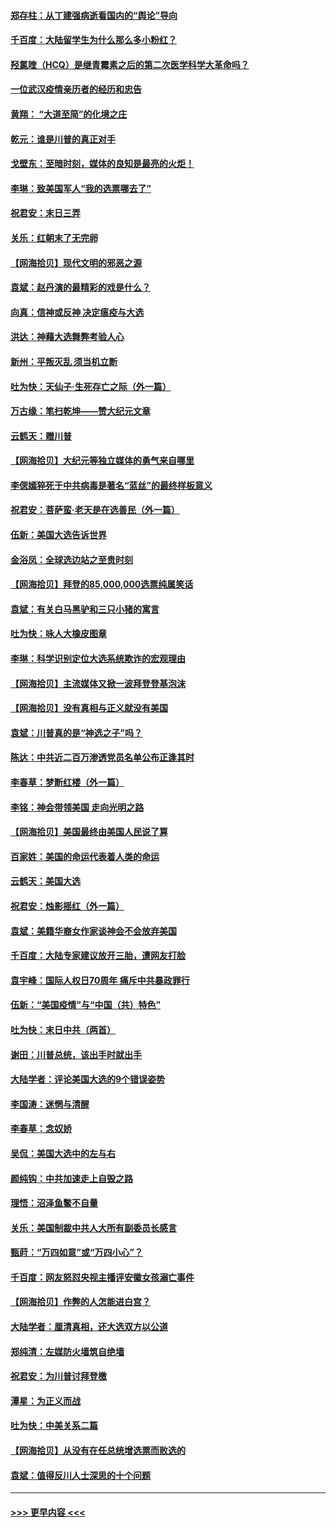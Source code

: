 #### [郑存柱：从丁建强病逝看国内的“舆论”导向](../pages/nsc993/n12640944.md?t=12241051) 
#### [千百度：大陆留学生为什么那么多小粉红？](../pages/nsc993/n12639306.md?t=12241051) 
#### [羟氯喹（HCQ）是继青霉素之后的第二次医学科学大革命吗？](../pages/nsc993/n12638564.md?t=12241051) 
#### [一位武汉疫情亲历者的经历和忠告](../pages/nsc993/n12639029.md?t=12241051) 
#### [黄翔： “大道至简”的化境之庄](../pages/nsc993/n12637541.md?t=12241051) 
#### [乾元：谁是川普的真正对手](../pages/nsc993/n12637090.md?t=12241051) 
#### [戈壁东：至暗时刻，媒体的良知是最亮的火炬！](../pages/nsc993/n12637042.md?t=12241051) 
#### [李琳：致美国军人“我的选票哪去了”](../pages/nsc993/n12635351.md?t=12241051) 
#### [祝君安：末日三弄](../pages/nsc993/n12635324.md?t=12241051) 
#### [关乐：红朝末了无完卵](../pages/nsc993/n12635315.md?t=12241051) 
#### [【网海拾贝】现代文明的邪恶之源](../pages/nsc993/n12634425.md?t=12241051) 
#### [袁斌：赵丹演的最精彩的戏是什么？](../pages/nsc993/n12633316.md?t=12241051) 
#### [向真：信神或反神 决定瘟疫与大选](../pages/nsc993/n12632710.md?t=12241051) 
#### [洪达：神藉大选舞弊考验人心](../pages/nsc993/n12631962.md?t=12241051) 
#### [新州：平叛灭乱  须当机立断](../pages/nsc993/n12631946.md?t=12241051) 
#### [吐为快：天仙子‧生死存亡之际（外一篇）](../pages/nsc993/n12631927.md?t=12241051) 
#### [万古缘：笔扫乾坤——赞大纪元文章](../pages/nsc993/n12631922.md?t=12241051) 
#### [云鹤天：赠川普](../pages/nsc993/n12631823.md?t=12241051) 
#### [【网海拾贝】大纪元等独立媒体的勇气来自哪里](../pages/nsc993/n12629961.md?t=12241051) 
#### [李偲嫣猝死于中共病毒是著名“蓝丝”的最终样板意义](../pages/nsc993/n12628812.md?t=12241051) 
#### [祝君安：菩萨蛮·老天是在选善民（外一篇）](../pages/nsc993/n12628793.md?t=12241051) 
#### [伍新：美国大选告诉世界](../pages/nsc993/n12628768.md?t=12241051) 
#### [金浴凤：全球选边站之至贵时刻](../pages/nsc993/n12627318.md?t=12241051) 
#### [【网海拾贝】拜登的85,000,000选票纯属笑话](../pages/nsc993/n12626569.md?t=12241051) 
#### [袁斌：有关白马黑驴和三只小猪的寓言](../pages/nsc993/n12626198.md?t=12241051) 
#### [吐为快：咏人大橡皮图章](../pages/nsc993/n12624470.md?t=12241051) 
#### [李琳：科学识别定位大选系统欺诈的宏观理由](../pages/nsc993/n12624340.md?t=12241051) 
#### [【网海拾贝】主流媒体又掀一波拜登登基泡沫](../pages/nsc993/n12624000.md?t=12241051) 
#### [【网海拾贝】没有真相与正义就没有美国](../pages/nsc993/n12621885.md?t=12241051) 
#### [袁斌：川普真的是“神选之子”吗？](../pages/nsc993/n12621749.md?t=12241051) 
#### [陈达：中共近二百万渗透党员名单公布正逢其时](../pages/nsc993/n12620870.md?t=12241051) 
#### [李春草：梦断红楼（外一篇）](../pages/nsc993/n12619122.md?t=12241051) 
#### [李铭：神会带领美国 走向光明之路](../pages/nsc993/n12618584.md?t=12241051) 
#### [【网海拾贝】美国最终由美国人民说了算](../pages/nsc993/n12617255.md?t=12241051) 
#### [百家姓：美国的命运代表着人类的命运](../pages/nsc993/n12615838.md?t=12241051) 
#### [云鹤天：美国大选](../pages/nsc993/n12615994.md?t=12241051) 
#### [祝君安：烛影摇红（外一篇）](../pages/nsc993/n12615975.md?t=12241051) 
#### [袁斌：美籍华裔女作家谈神会不会放弃美国](../pages/nsc993/n12615263.md?t=12241051) 
#### [千百度：大陆专家建议放开三胎，遭网友打脸](../pages/nsc993/n12614456.md?t=12241051) 
#### [袁宇峰：国际人权日70周年 痛斥中共暴政罪行](../pages/nsc993/n12611965.md?t=12241051) 
#### [伍新：“美国疫情”与“中国（共）特色”](../pages/nsc993/n12611463.md?t=12241051) 
#### [吐为快：末日中共（两首）](../pages/nsc993/n12611461.md?t=12241051) 
#### [谢田：川普总统，该出手时就出手](../pages/nsc993/n12610905.md?t=12241051) 
#### [大陆学者：评论美国大选的9个错误姿势](../pages/nsc993/n12609586.md?t=12241051) 
#### [李国涛：迷惘与清醒](../pages/nsc993/n12607532.md?t=12241051) 
#### [李春草：念奴娇](../pages/nsc993/n12607083.md?t=12241051) 
#### [吴侃：美国大选中的左与右](../pages/nsc993/n12607054.md?t=12241051) 
#### [颜纯钩：中共加速走上自毁之路](../pages/nsc993/n12606473.md?t=12241051) 
#### [理悟：沼泽鱼鳖不自量](../pages/nsc993/n12606454.md?t=12241051) 
#### [关乐：美国制裁中共人大所有副委员长感言](../pages/nsc993/n12606442.md?t=12241051) 
#### [甄莳：“万四如意”或“万四小心”？](../pages/nsc993/n12606091.md?t=12241051) 
#### [千百度：网友怒怼央视主播评安徽女孩溺亡事件](../pages/nsc993/n12605370.md?t=12241051) 
#### [【网海拾贝】作弊的人怎能进白宫？](../pages/nsc993/n12603546.md?t=12241051) 
#### [大陆学者：厘清真相，还大选双方以公道](../pages/nsc993/n12603475.md?t=12241051) 
#### [郑纯清：左媒防火墙筑自绝墙](../pages/nsc993/n12602226.md?t=12241051) 
#### [祝君安：为川普讨拜登檄](../pages/nsc993/n12602199.md?t=12241051) 
#### [潭星：为正义而战](../pages/nsc993/n12600926.md?t=12241051) 
#### [吐为快：中美关系二篇](../pages/nsc993/n12600908.md?t=12241051) 
#### [【网海拾贝】从没有在任总统增选票而败选的](../pages/nsc993/n12600435.md?t=12241051) 
#### [袁斌：值得反川人士深思的十个问题](../pages/nsc993/n12600332.md?t=12241051) 

----
#### [ >>> 更早内容 <<< ](../indexes/nsc993-earlier.md)
